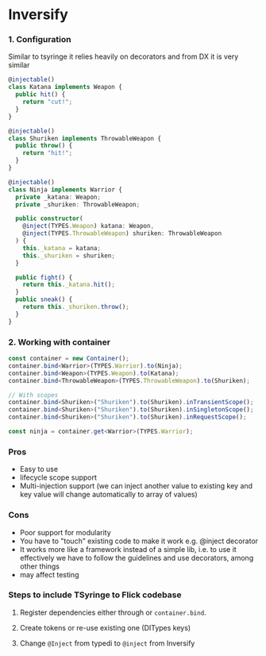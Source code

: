 # Inversify

### 1. Configuration

Similar to tsyringe it relies heavily on decorators and from DX it is very similar

```ts
@injectable()
class Katana implements Weapon {
  public hit() {
    return "cut!";
  }
}

@injectable()
class Shuriken implements ThrowableWeapon {
  public throw() {
    return "hit!";
  }
}

@injectable()
class Ninja implements Warrior {
  private _katana: Weapon;
  private _shuriken: ThrowableWeapon;

  public constructor(
    @inject(TYPES.Weapon) katana: Weapon,
    @inject(TYPES.ThrowableWeapon) shuriken: ThrowableWeapon
  ) {
    this._katana = katana;
    this._shuriken = shuriken;
  }

  public fight() {
    return this._katana.hit();
  }
  public sneak() {
    return this._shuriken.throw();
  }
}
```

### 2. Working with container

```ts
const container = new Container();
container.bind<Warrior>(TYPES.Warrior).to(Ninja);
container.bind<Weapon>(TYPES.Weapon).to(Katana);
container.bind<ThrowableWeapon>(TYPES.ThrowableWeapon).to(Shuriken);

// With scopes
container.bind<Shuriken>("Shuriken").to(Shuriken).inTransientScope();
container.bind<Shuriken>("Shuriken").to(Shuriken).inSingletonScope();
container.bind<Shuriken>("Shuriken").to(Shuriken).inRequestScope();

const ninja = container.get<Warrior>(TYPES.Warrior);
```

### Pros

- Easy to use
- lifecycle scope support
- Multi-injection support (we can inject another value to existing key and key value will change automatically to array of values)

### Cons

- Poor support for modularity
- You have to "touch" existing code to make it work e.g. @inject decorator
- It works more like a framework instead of a simple lib, i.e. to use it effectively we have to follow the guidelines and use decorators, among other things
- may affect testing

### Steps to include TSyringe to Flick codebase

1. Register dependencies either through or `container.bind`.

2. Create tokens or re-use existing one (DITypes keys)

3. Change `@Inject` from typedi to `@inject` from Inversify

